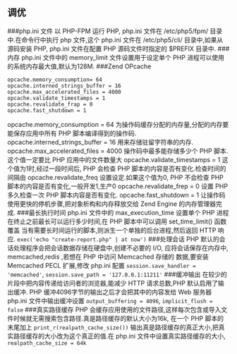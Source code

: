 ## 调优
###php.ini 文件
以 PHP-FPM 运行 PHP, php.ini 文件在 /etc/php5/fpm/ 目录中.在命令行中执行 php 文件,这个 php.ini 文件在 /etc/php5/cli/ 目录中,如果从
源码安装 PHP, php.ini 文件在配置 PHP 源码文件时指定的 $PREFIX 目录中.
###内存
php.ini 文件中的 memory_limit 文件设置用于设定单个 PHP 进程可以使用的系统内存最大值,默认为128M.
###Zend OPcache
```apacheconfig
opcache.memory_consumption= 64
opcache.interned_strings_buffer = 16
opcache.max_accelerated_files = 4000
opcache.validate_timestamps = 1
opcache.revalidate_frap = 0
opcache.fast_shutdown = 1
```
opcache.memory_consumption = 64 为操作码缓存分配的内存量,分配的内存要能保存应用中所有 PHP 脚本编译得到的操作码.
opcache.interned_strings_buffer = 16 用来存储驻留字符串的内存.
opcache.max_accelerated_files = 4000 操作码中最多能存储多少个 PHP 脚本.这个值一定要比 PHP 应用中的文件数量大
opcache.validate_timestamps = 1  这个值为1时,经过一段时间后,  PHP 会检查 PHP 脚本的内容是否有变化.检查时间的间隔由
opcache.revalidate_freq 设置设定.如果这个值为0, PHP 不会检查 PHP 脚本的内容是否有变化,一般开发1,生产0
opcache.revalidate_frep = 0 设置 PHP 多久检查一次 PHP 脚本内容是否有变化.
opcache.fast_shutdown = 1 让操作码使用更快的停机步骤,把对象析构和内存释放交给 Zend Engine 的内存管理器完成.
###最长执行时间
php.ini 文件中的 max_execution_time 设置单个 PHP 进程在终止之前最长可以运行多少时间,在 PHP 脚本中可以调用 set_time_limit()
函数覆盖
当有需要长时间运行的脚本,则派生一个单独的后台进程,然后返回 HTTP 响应.
`exec('echo "create-report.php" | at now')`
###处理会话
PHP 默认的会话处理程序会把会话数据存储在硬盘中,创建不必要的 I/O, 应将会话保存在内存中, memcached,redis ,若想在 PHP 中访问 Memcached 存储的
数据,要安装 Memcached PECL 扩展,修改 php.ini 配置 `session.save_handler = 'memcached'`, 
`session.save_path = '127.0.0.1:11211'`
###缓冲输出
在较少的片段中把内容传递给访问者的浏览器,能减少 HTTP 请求总数,PHP 默认启用了输出缓冲. PHP 缓冲4096字节的输出之后才会把其中的内容发给 Web 服务器
php.ini 文件中输出缓冲设置 `output_buffering = 4096`, `implicit_flush = false`
###真实路径缓存
PHP 会缓存应用使用的文件路径,这样每次包含或导入文件时候就无需搜索包含路径.真是路径缓存的默认大小为16k, 在一个 PHP 脚本的末尾加上
`print_r(realpath_cache_size())` 输出真是路径缓存的真正大小,把真实路径缓存的大小改为这个真正的值.在 php.ini 文件中设置真实路径缓存的大小,
`realpath_cache_size = 64k`
